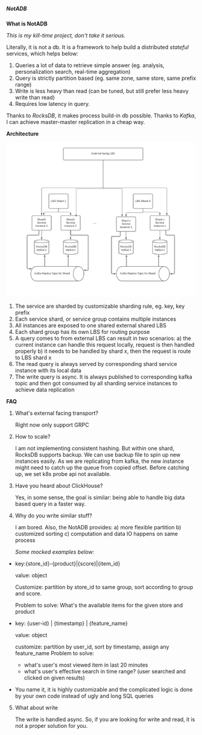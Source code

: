 ##### **NotADB**

**What is NotADB**

_This is my kill-time project, don't take it serious._

Literally, it is not a db. It is a framework to help build a distributed *stateful* services, which helps below:
1. Queries a lot of data to retrieve simple answer (eg. analysis, personalization search, real-time aggregation)
2. Query is strictly partition based (eg. same zone, same store, same prefix range)
3. Write is less heavy than read (can be tuned, but still prefer less heavy write than read)
4. Requires low latency in query. 

Thanks to *RocksDB*, it makes process build-in db possible. Thanks to *Kafka*, I can achieve master-master replication in a cheap way.

**Architecture**

![img.png](misc/img.png)

1. The service are sharded by customizable sharding rule, eg. key, key prefix
2. Each service shard, or service group contains multiple instances
3. All instances are exposed to one shared external shared LBS
4. Each shard group has its own LBS for routing purpose
5. A query comes to from external LBS can result in two scenarios:
    a) the current instance can handle this request locally, request is then handled properly 
    b) it needs to be handled by shard x, then the request is route to LBS shard x
6. The read query is always served by corresponding shard service instance with its local data 
7. The write query is async. It is always published to corresponding kafka topic and then got consumed by all sharding service instances to achieve data replication

**FAQ**

1. What's external facing transport?

    Right now only support GRPC

2. How to scale?

    I am not implementing consistent hashing. But within one shard, RocksDB supports backup. We can use backup file to spin up new instances easily.
    As we are replicating from kafka, the new instance might need to catch up the queue from copied offset. Before catching up, we set k8s probe api not available. 

3. Have you heard about ClickHouse?

    Yes, in some sense, the goal is similar: being able to handle big data based query in a faster way. 

4. Why do you write similar stuff?

    I am bored. Also, the NotADB provides: 
    a) more flexible partition
    b) customized sorting 
    c) computation and data IO happens on same process 

    _Some mocked examples below:_
- 
    key:{store_id}-{product}|{score}|{item_id} 

    value: object 
    
    Customize:
    partition by store_id to same group, sort according to group and score.

    Problem to solve:
    What's the available items for the given store and product 
-    
    key: {user-id} | {timestamp} | {feature_name}

    value: object

    customize: 
    partition by user_id, sort by timestamp, assign any feature_name
    Problem to solve:
  - what's user's most viewed item in last 20 minutes
  - what's user's effective search in time range? (user searched and clicked on given results)
-
    You name it, it is highly customizable and the complicated logic is done by your own code instead of ugly and long SQL queries

5. What about write

    The write is handled async. So, if you are looking for write and read, it is not a proper solution for you. 

